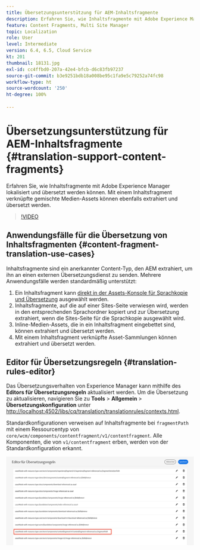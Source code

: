 ```yaml
---
title: Übersetzungsunterstützung für AEM-Inhaltsfragmente
description: Erfahren Sie, wie Inhaltsfragmente mit Adobe Experience Manager lokalisiert und übersetzt werden können. Mit einem Inhaltsfragment verknüpfte gemischte Medien-Assets können ebenfalls extrahiert und übersetzt werden.
feature: Content Fragments, Multi Site Manager
topic: Localization
role: User
level: Intermediate
version: 6.4, 6.5, Cloud Service
kt: 201
thumbnail: 18131.jpg
exl-id: cc4ffbd0-207a-42e4-bfcb-d6c83fb97237
source-git-commit: b3e9251bdb18a008be95c1fa9e5c79252a74fc98
workflow-type: ht
source-wordcount: '250'
ht-degree: 100%

---
```


# Übersetzungsunterstützung für AEM-Inhaltsfragmente {#translation-support-content-fragments}

Erfahren Sie, wie Inhaltsfragmente mit Adobe Experience Manager lokalisiert und übersetzt werden können. Mit einem Inhaltsfragment verknüpfte gemischte Medien-Assets können ebenfalls extrahiert und übersetzt werden.

>[!VIDEO](https://video.tv.adobe.com/v/18131?quality=12&learn=on)

## Anwendungsfälle für die Übersetzung von Inhaltsfragmenten {#content-fragment-translation-use-cases}

Inhaltsfragmente sind ein anerkannter Content-Typ, den AEM extrahiert, um ihn an einen externen Übersetzungsdienst zu senden. Mehrere Anwendungsfälle werden standardmäßig unterstützt:

1. Ein Inhaltsfragment kann [direkt in der Assets-Konsole für Sprachkopie und Übersetzung](https://experienceleague.adobe.com/docs/experience-manager-cloud-service/content/assets/admin/translate-assets.html?lang=de) ausgewählt werden.
2. Inhaltsfragmente, auf die auf einer Sites-Seite verwiesen wird, werden in den entsprechenden Sprachordner kopiert und zur Übersetzung extrahiert, wenn die Sites-Seite für die Sprachkopie ausgewählt wird.
3. Inline-Medien-Assets, die in ein Inhaltsfragment eingebettet sind, können extrahiert und übersetzt werden.
4. Mit einem Inhaltsfragment verknüpfte Asset-Sammlungen können extrahiert und übersetzt werden.

## Editor für Übersetzungsregeln {#translation-rules-editor}

Das Übersetzungsverhalten von Experience Manager kann mithilfe des **Editors für Übersetzungsregeln** aktualisiert werden. Um die Übersetzung zu aktualisieren, navigieren Sie zu **Tools** > **Allgemein** > **Übersetzungskonfiguration** unter [http://localhost:4502/libs/cq/translation/translationrules/contexts.html](http://localhost:4502/libs/cq/translation/translationrules/contexts.html).

Standardkonfigurationen verweisen auf Inhaltsfragmente bei `fragmentPath` mit einem Ressourcentyp von `core/wcm/components/contentfragment/v1/contentfragment`. Alle Komponenten, die von `v1/contentfragment` erben, werden von der Standardkonfiguration erkannt.

![Editor für Übersetzungsregeln](assets/translation-configuration.png)
